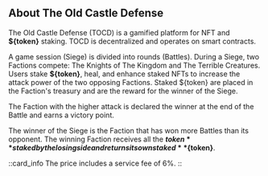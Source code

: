 ## About The Old Castle Defense
<div>

The Old Castle Defense (TOCD) is a gamified platform for NFT and **${token}** staking. TOCD is decentralized and operates on smart contracts.
</div>

<div>

A game session (Siege) is divided into rounds (Battles). During a Siege, two Factions compete: The Knights of The Kingdom and The Terrible 
Creatures. Users stake **${token}**, heal, and enhance staked NFTs to increase the attack power of the two opposing Factions. Staked ${token} 
are placed in the Faction's treasury and are the reward for the winner of the Siege.
</div>

<div>

The Faction with the higher attack is declared the 
winner at the end of the Battle and earns a victory point. 
</div>

<div>

The winner of the Siege is the Faction that has won more Battles than its 
opponent. The winning Faction receives all the **${token}** staked by the losing side and returns its own staked **${token}**.
</div>

::card_info
The price includes a service fee of 6%.
::
